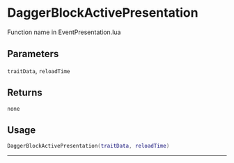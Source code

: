 # DaggerBlockActivePresentation
Function name in EventPresentation.lua
## Parameters
`traitData`, `reloadTime`
## Returns
`none`
## Usage
```lua
DaggerBlockActivePresentation(traitData, reloadTime)
```
---
